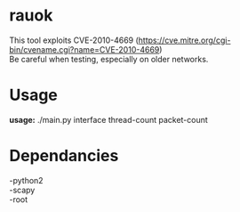 # rauok
This tool exploits CVE-2010-4669 (https://cve.mitre.org/cgi-bin/cvename.cgi?name=CVE-2010-4669)     
Be careful when testing, especially on older networks. 

# Usage
**usage:** ./main.py interface thread-count packet-count

# Dependancies
  -python2  
  -scapy  
  -root

